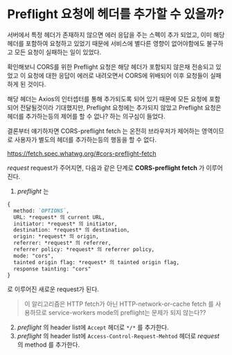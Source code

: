 # Preflight 요청에 헤더를 추가할 수 있을까?

서버에서 특정 헤더가 존재하지 않으면 에러 응답을 주는 스펙이 추가 되었고,
이미 해당 헤더를 포함하여 요청하고 있었기 때문에 서비스에 별다른 영향이 없어야함에도 불구하고 모든 요청이 실패하는 일이 있었다.

확인해보니 CORS를 위한 Preflight 요청은 해당 헤더가 포함되지 않은채 전송되고 있었고 이 요청에 대한 응답이 에러로 내려오면서 CORS에 위배되어 이후 요청들이 실패하게 된 것이다.

해당 헤더는 Axios의 인터셉터를 통해 추가되도록 되어 있기 때문에 모든 요청에 포함되어 전달될것이라 기대했지만, Preflight 요청에는 추가되지 않았고 Preflight 요청은 헤더를 추가하는등의 제어를 할 수 없나? 하는 의구심이 들었다.

결론부터 얘기하자면 CORS-preflight fetch 는 온전히 브라우저가 제어하는 영역이므로 사용자가 별도의 헤더를 추가하는등의 행동을 할 수 없다.

https://fetch.spec.whatwg.org/#cors-preflight-fetch

*request* request가 주어지면, 다음과 같은 단계로 **CORS-preflight fetch** 가 이루어진다.

1. *preflight* 는
```markdown
{
  method: `OPTIONS`,
  URL: *request* 의 current URL,
  initiator: *request* 의 initiator,
  destination: *request* 의 destination,
  origin: *request* 의 origin,
  referrer: *request* 의 referrer,
  referrer policy: *request* 의 referrer policy,
  mode: "cors",
  tainted origin flag: *request* 의 tainted origin flag,
  response tainting: "cors"
}
````
로 이루어진 새로운 request가 된다.

> 이 알리고리즘은 HTTP fetch가 아닌 HTTP-network-or-cache fetch 를 사용하므로 service-workers mode의 preflight는 문제가 되지 않는다??

2. *preflight* 의 header list에 `Accept` 헤더로  `*/*` 를 추가한다.
3. *preflight* 의 header list에 `Access-Control-Request-Mehtod` 헤더로 *request* 의 method 를 추가한다.
